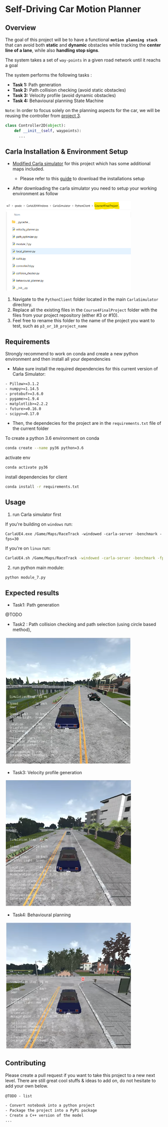 # Self-Driving Car Motion Planner

## Overview

The goal of this project will be to have a functional **`motion planning stack`** that can avoid both **static** and **dynamic** obstacles while tracking the **center line of a lane**, while also **handling stop signs**. 

The system takes a set of `way-points` in a given road network until it reachs a goal

The system performs the following tasks : 
- **Task 1:** Path generation 
- **Task 2:** Path collision checking (avoid static obstacles)
- **Task 3:** Velocity profile (avoid dynamic obstacles)
- **Task 4:** Behavioural planning State Machine

`Note`: In order to focus solely on the planning aspects for the car, we will be reusing the controller from [project 3](https://github.com/diesimo-ai/self-driving-car-projects/tree/main/p3-self-driving-vehicle-control). 


```python
class Controller2D(object):
    def __init__(self, waypoints):
      ...
```

## Carla Installation & Environment Setup

- [Modified Carla simulator](#) for this project which has some additional maps included.
  - Please refer to this [guide](https://github.com/diesimo-ai/self-driving-car-projects/tree/main/resources/customized-carla-simulator) to download the installations setup

- After downloading the carla simulator you need to setup your working environment as follow

<img src="./doc/project-location.png" width="400" style="border:0px solid #FFFFFF; padding:1px; margin:1px"> 

1. Navigate to the `PythonClient` folder located in the main `CarlaSimulator` directory.
2. Replace all the existing files in the `Course4FinalProject` folder with the files from your project repository (either #3 or #10).
3. Feel free to rename this folder to the name of the project you want to test, such as `p3_or_10_project_name` 

## Requirements

Strongly recommend to work on conda and create a new python environment and then install all your dependencies

- Make sure install the required dependencies for this current version of Carla Simulator: 
 
```
- Pillow>=3.1.2
- numpy>=1.14.5
- protobuf>=3.6.0
- pygame>=1.9.4
- matplotlib>=2.2.2
- future>=0.16.0
- scipy>=0.17.0
```

- Then, the dependecies for the project are in the `requirements.txt` file of the current folder
  
To create a python 3.6 environment on conda

```sh
conda create --name py36 python=3.6
```

activate env

```sh
conda activate py36
```

install dependencies for client

```sh
conda install -r requirements.txt
```

## Usage

1. run Carla simulator first

If you're building on `windows` run: 

```batch
CarlaUE4.exe /Game/Maps/RaceTrack -windowed -carla-server -benchmark -fps=30
```
If you're on `linux` run: 

```bash
CarlaUE4.sh /Game/Maps/RaceTrack -windowed -carla-server -benchmark -fps=30
```

2. run python main module: 

```python 
python module_7.py
```

## Expected results

- Task1: Path generation 

@TODO 

- Task2 : Path collision checking and path selection (using circle based method), 

<img src="./doc/static-obstacle.png" width="400" style="border:0px solid #FFFFFF; padding:1px; margin:1px"> 

- Task3: Velocity profile generation

<img src="./doc/dynamic-obstacle.png" width="400" style="border:0px solid #FFFFFF; padding:1px; margin:1px"> 

- Task4: Behavioural planning

<img src="./doc/stop-sign.png" width="400" style="border:0px solid #FFFFFF; padding:1px; margin:1px"> 

## Contributing

Please create a pull request if you want to take this project to a new next level. There are still great cool stuffs & ideas to add on, do not hesitate to add your own below.

`@TODO - list`

```
- Convert notebook into a python project
- Package the project into a PyPi package
- Create a C++ version of the model
...
```


